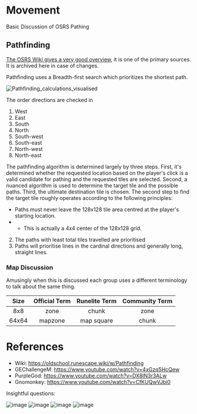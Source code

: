 # Movement

Basic Discussion of OSRS Pathing

## Pathfinding

[The OSRS Wiki gives a very good overview](https://oldschool.runescape.wiki/w/Pathfinding), it is one of the primary sources.
It is archived here in case of changes.

Pathfinding uses a Breadth-first search which prioritizes the shortest path.

![Pathfinding_calculations_visualised](https://github.com/user-attachments/assets/25e3eea2-f136-4c5d-8e10-0697af7e19d4)

The order directions are checked in

1. West
2. East
3. South
4. North
5. South-west
6. South-east
7. North-west
8. North-east

The pathfinding algorithm is determined largely by three steps. First, it's determined whether the requested location based on the player's click is a valid candidate for pathing and the requested tiles are selected. Second, a nuanced algorithm is used to determine the target tile and the possible paths. Third, the ultimate destination tile is chosen.
The second step to find the target tile roughly operates according to the following principles:

* Paths must never leave the 128x128 tile area centred at the player's starting location.
* * This is actually a 4x4 center of the 128x128 grid. 
2. The paths with least total tiles travelled are prioritised
3. Paths will prioritise lines in the cardinal directions and generally long, straight lines.

### Map Discussion

Amusingly when this is discussed each group uses a different terminology to talk about the same thing.

| Size | Official Term | Runelite Term | Community Term |
| :-: | :-: | :-: | :-: |
| 8x8 | zone | chunk | zone |
| 64x64 | mapzone | map square | chunk

# References


* Wiki: https://oldschool.runescape.wiki/w/Pathfinding
* GEChallengeM: https://www.youtube.com/watch?v=4xGzq5HcQew
* PurpleGod: https://www.youtube.com/watch?v=DX8lN3r3ALw
* Gnomonkey: https://www.youtube.com/watch?v=CfKUQwVJbi0

Insightful questions:

![image](https://github.com/user-attachments/assets/a35f081d-1874-44da-9893-1c959c709cbc)
![image](https://github.com/user-attachments/assets/06637f4b-3169-4e17-8d5f-3635ae41e89c)
![image](https://github.com/user-attachments/assets/a73b7800-3ee0-4093-ace7-813f7b64a78f)
![image](https://github.com/user-attachments/assets/53b67ccc-1669-4718-8a06-11787ad6a73e)

